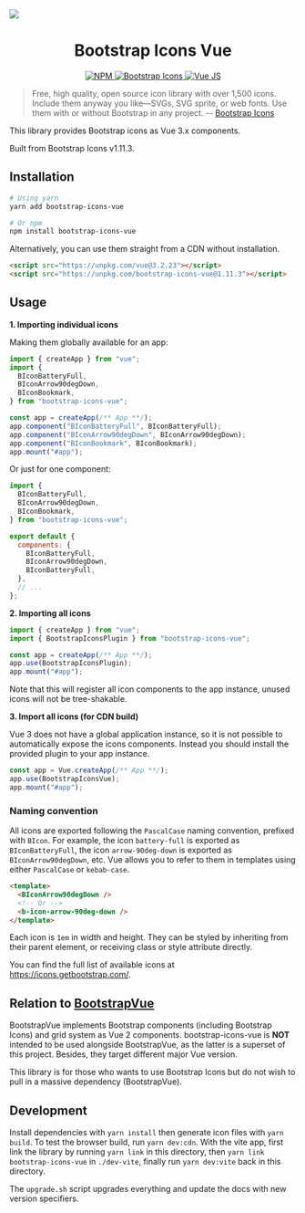 <img src="./assets/banner.jpg">
<h1 align="center">Bootstrap Icons Vue</h1>

<p align="center">
  <a href="https://www.npmjs.com/package/bootstrap-icons-vue">
    <img src="https://img.shields.io/npm/v/bootstrap-icons-vue?color=blue" alt="NPM">
  </a>
  <a href="https://icons.getbootstrap.com/">
    <img src="https://img.shields.io/badge/Bootstrap%20Icons-1.11.3-blueviolet" alt="Bootstrap Icons">
  </a>
  <a href="https://github.com/vuejs/vue-next">
    <img src="https://img.shields.io/badge/Vue.js-3.x-success" alt="Vue JS">
  </a>
</p>

> Free, high quality, open source icon library with over 1,500 icons. Include them anyway you like—SVGs, SVG sprite, or web fonts. Use them with or without Bootstrap in any project. -- [Bootstrap Icons]

This library provides Bootstrap icons as Vue 3.x components.

Built from Bootstrap Icons v1.11.3.

## Installation

```sh
# Using yarn
yarn add bootstrap-icons-vue

# Or npm
npm install bootstrap-icons-vue
```

Alternatively, you can use them straight from a CDN without installation.

```html
<script src="https://unpkg.com/vue@3.2.23"></script>
<script src="https://unpkg.com/bootstrap-icons-vue@1.11.3"></script>
```

## Usage

**1. Importing individual icons**

Making them globally available for an app:

```js
import { createApp } from "vue";
import {
  BIconBatteryFull,
  BIconArrow90degDown,
  BIconBookmark,
} from "bootstrap-icons-vue";

const app = createApp(/** App **/);
app.component("BIconBatteryFull", BIconBatteryFull);
app.component("BIconArrow90degDown", BIconArrow90degDown);
app.component("BIconBookmark", BIconBookmark);
app.mount("#app");
```

Or just for one component:

```js
import {
  BIconBatteryFull,
  BIconArrow90degDown,
  BIconBookmark,
} from "bootstrap-icons-vue";

export default {
  components: {
    BIconBatteryFull,
    BIconArrow90degDown,
    BIconBatteryFull,
  },
  // ...
};
```

**2. Importing all icons**

```js
import { createApp } from "vue";
import { BootstrapIconsPlugin } from "bootstrap-icons-vue";

const app = createApp(/** App **/);
app.use(BootstrapIconsPlugin);
app.mount("#app");
```

Note that this will register all icon components to the app instance, unused icons will not be tree-shakable.

**3. Import all icons (for CDN build)**

Vue 3 does not have a global application instance, so it is not possible to automatically expose the icons components. Instead you should install the provided plugin to your app instance.

```js
const app = Vue.createApp(/** App **/);
app.use(BootstrapIconsVue);
app.mount("#app");
```

### Naming convention

All icons are exported following the `PascalCase` naming convention, prefixed with `BIcon`. For example, the icon `battery-full` is exported as `BIconBatteryFull`, the icon `arrow-90deg-down` is exported as `BIconArrow90degDown`, etc. Vue allows you to refer to them in templates using either `PascalCase` or `kebab-case`.

```html
<template>
  <BIconArrow90degDown />
  <!-- Or -->
  <b-icon-arrow-90deg-down />
</template>
```

Each icon is `1em` in width and height. They can be styled by inheriting from their parent element, or receiving class or style attribute directly.

You can find the full list of available icons at https://icons.getbootstrap.com/.

## Relation to [BootstrapVue]

BootstrapVue implements Bootstrap components (including Bootstrap Icons) and grid system as Vue 2 components. bootstrap-icons-vue is **NOT** intended to be used alongside BootstrapVue, as the latter is a superset of this project. Besides, they target different major Vue version.

This library is for those who wants to use Bootstrap Icons but do not wish to pull in a massive dependency (BootstrapVue).

## Development

Install dependencies with `yarn install` then generate icon files with `yarn build`. To test the browser build, run `yarn dev:cdn`. With the vite app, first link the library by running `yarn link` in this directory, then `yarn link bootstrap-icons-vue` in `./dev-vite`, finally run `yarn dev:vite` back in this directory.

The `upgrade.sh` script upgrades everything and update the docs with new version specifiers.

[Bootstrap Icons]: https://icons.getbootstrap.com/
[BootstrapVue]: https://github.com/bootstrap-vue/bootstrap-vue
